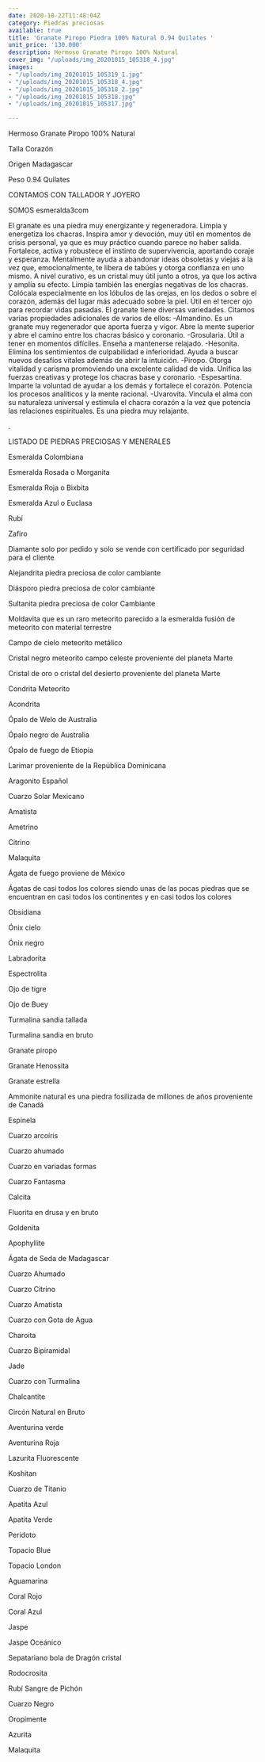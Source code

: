 ```yaml
---
date: 2020-10-22T11:48:04Z
category: Piedras preciosas
available: true
title: 'Granate Piropo Piedra 100% Natural 0.94 Quilates '
unit_price: '130.000'
description: Hermoso Granate Piropo 100% Natural
cover_img: "/uploads/img_20201015_105318_4.jpg"
images:
- "/uploads/img_20201015_105319_1.jpg"
- "/uploads/img_20201015_105318_4.jpg"
- "/uploads/img_20201015_105318_2.jpg"
- "/uploads/img_20201015_105318.jpg"
- "/uploads/img_20201015_105317.jpg"

---
```

Hermoso Granate Piropo 100% Natural

Talla Corazón

Origen Madagascar

Peso 0.94 Quilates

CONTAMOS CON TALLADOR Y JOYERO

SOMOS esmeralda3com

El granate es una piedra muy energizante y regeneradora. Limpia y energetiza los chacras. Inspira amor y devoción, muy útil en momentos de crisis personal, ya que es muy práctico cuando parece no haber salida. Fortalece, activa y robustece el instinto de supervivencia, aportando coraje y esperanza. Mentalmente ayuda a abandonar ideas obsoletas y viejas a la vez que, emocionalmente, te libera de tabúes y otorga confianza en uno mismo. A nivel curativo, es un cristal muy útil junto a otros, ya que los activa y amplía su efecto. Limpia también las energías negativas de los chacras. Colócala especialmente en los lóbulos de las orejas, en los dedos o sobre el corazón, además del lugar más adecuado sobre la piel. Útil en el tercer ojo para recordar vidas pasadas. El granate tiene diversas variedades. Citamos varias propiedades adicionales de varios de ellos: -Almandino. Es un granate muy regenerador que aporta fuerza y vigor. Abre la mente superior y abre el camino entre los chacras básico y coronario. -Grosularia. Útil a tener en momentos difíciles. Enseña a mantenerse relajado. -Hesonita. Elimina los sentimientos de culpabilidad e inferioridad. Ayuda a buscar nuevos desafíos vitales además de abrir la intuición. -Piropo. Otorga vitalidad y carisma promoviendo una excelente calidad de vida. Unifica las fuerzas creativas y protege los chacras base y coronario. -Espesartina. Imparte la voluntad de ayudar a los demás y fortalece el corazón. Potencia los procesos analíticos y la mente racional. -Uvarovita. Vincula el alma con su naturaleza universal y estimula el chacra corazón a la vez que potencia las relaciones espirituales. Es una piedra muy relajante.

.

LISTADO DE PIEDRAS PRECIOSAS Y MENERALES 

Esmeralda Colombiana 

Esmeralda Rosada o Morganita

Esmeralda Roja o Bixbita

Esmeralda Azul o Euclasa 

Rubí 

Zafiro 

Diamante solo por pedido y solo se vende con certificado por seguridad para el cliente

Alejandrita piedra preciosa de color cambiante 

Diásporo piedra preciosa de color cambiante 

Sultanita piedra preciosa de color Cambiante 

Moldavita que es un raro meteorito parecido a la esmeralda fusión de meteorito con material terrestre 

Campo de cielo meteorito metálico 

Cristal negro meteorito campo celeste proveniente del planeta Marte 

Cristal de oro o cristal del desierto proveniente del planeta Marte 

Condrita Meteorito 

Acondrita 

Ópalo de Welo de Australia 

Ópalo negro de Australia 

Ópalo de fuego de Etiopía 

Larimar proveniente de la República Dominicana 

Aragonito Español 

Cuarzo Solar Mexicano 

Amatista 

Ametrino 

Citrino 

Malaquita 

Ágata de fuego proviene de México 

Ágatas de casi todos los colores siendo unas de las pocas piedras que se encuentran en casi todos los continentes y en casi todos los colores 

Obsidiana 

Ónix cielo 

Ónix negro 

Labradorita 

Espectrolita

Ojo de tigre 

Ojo de Buey

Turmalina sandia tallada 

Turmalina sandia en bruto 

Granate piropo 

Granate Henossita

Granate estrella 

Ammonite natural es una piedra fosilizada de millones de años proveniente de Canadá 

Espinela 

Cuarzo arcoíris 

Cuarzo ahumado 

Cuarzo en variadas formas 

Cuarzo Fantasma 

Calcita 

Fluorita en drusa y en bruto 

Goldenita 

Apophyllite 

Ágata de Seda de Madagascar 

Cuarzo Ahumado 

Cuarzo Citrino 

Cuarzo Amatista 

Cuarzo con Gota de Agua 

Charoita 

Cuarzo Bipiramidal 

Jade 

Cuarzo con Turmalina

Chalcantite

Circón Natural en Bruto

Aventurina verde 

Aventurina Roja

Lazurita Fluorescente 

Koshitan

Cuarzo de Titanio

Apatita Azul 

Apatita Verde 

Peridoto

Topacio Blue 

Topacio London

Aguamarina 

Coral Rojo 

Coral Azul 

Jaspe 

Jaspe Oceánico 

Sepatariano bola de Dragón cristal 

Rodocrosita 

Rubí Sangre de Pichón 

Cuarzo Negro 

Oropimente 

Azurita 

Malaquita